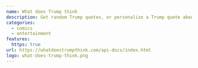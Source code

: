 ```yaml
---
name: What does Trump think
description: Get random Trump quotes, or personalize a Trump quote about a subject of your choosing.
categories:
  - comics
  - entertainment
features:
  https: true
url: https://whatdoestrumpthink.com/api-docs/index.html
logo: what-does-trump-think.png
---
```

